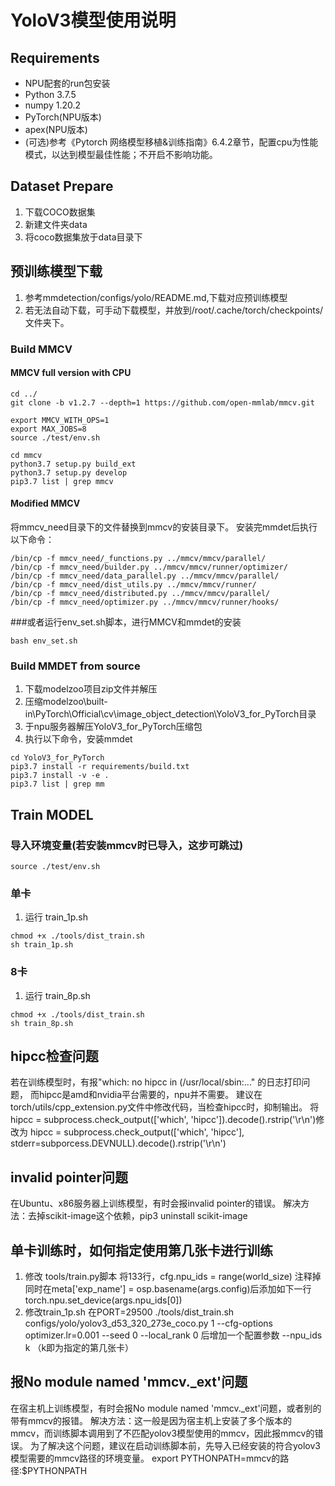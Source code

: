 # YoloV3模型使用说明

## Requirements
* NPU配套的run包安装
* Python 3.7.5
* numpy 1.20.2
* PyTorch(NPU版本)
* apex(NPU版本)
* (可选)参考《Pytorch 网络模型移植&训练指南》6.4.2章节，配置cpu为性能模式，以达到模型最佳性能；不开启不影响功能。

## Dataset Prepare
1. 下载COCO数据集
2. 新建文件夹data
3. 将coco数据集放于data目录下

## 预训练模型下载
1. 参考mmdetection/configs/yolo/README.md,下载对应预训练模型
2. 若无法自动下载，可手动下载模型，并放到/root/.cache/torch/checkpoints/文件夹下。

### Build MMCV

#### MMCV full version with CPU
```
cd ../
git clone -b v1.2.7 --depth=1 https://github.com/open-mmlab/mmcv.git

export MMCV_WITH_OPS=1
export MAX_JOBS=8
source ./test/env.sh

cd mmcv
python3.7 setup.py build_ext
python3.7 setup.py develop
pip3.7 list | grep mmcv
```

#### Modified MMCV
将mmcv_need目录下的文件替换到mmcv的安装目录下。
安装完mmdet后执行以下命令：
```
/bin/cp -f mmcv_need/_functions.py ../mmcv/mmcv/parallel/
/bin/cp -f mmcv_need/builder.py ../mmcv/mmcv/runner/optimizer/
/bin/cp -f mmcv_need/data_parallel.py ../mmcv/mmcv/parallel/
/bin/cp -f mmcv_need/dist_utils.py ../mmcv/mmcv/runner/
/bin/cp -f mmcv_need/distributed.py ../mmcv/mmcv/parallel/
/bin/cp -f mmcv_need/optimizer.py ../mmcv/mmcv/runner/hooks/
```

###或者运行env_set.sh脚本，进行MMCV和mmdet的安装
```
bash env_set.sh
```

### Build MMDET from source
1. 下载modelzoo项目zip文件并解压
2. 压缩modelzoo\built-in\PyTorch\Official\cv\image_object_detection\YoloV3_for_PyTorch目录
3. 于npu服务器解压YoloV3_for_PyTorch压缩包
4. 执行以下命令，安装mmdet
```
cd YoloV3_for_PyTorch
pip3.7 install -r requirements/build.txt
pip3.7 install -v -e .
pip3.7 list | grep mm
```


## Train MODEL

### 导入环境变量(若安装mmcv时已导入，这步可跳过)
```
source ./test/env.sh
```

### 单卡
1. 运行 train_1p.sh
```
chmod +x ./tools/dist_train.sh
sh train_1p.sh
```

### 8卡
1. 运行 train_8p.sh
```
chmod +x ./tools/dist_train.sh
sh train_8p.sh
```

## hipcc检查问题
若在训练模型时，有报"which: no hipcc in (/usr/local/sbin:..." 的日志打印问题，
而hipcc是amd和nvidia平台需要的，npu并不需要。
建议在torch/utils/cpp_extension.py文件中修改代码，当检查hipcc时，抑制输出。
将 hipcc = subprocess.check_output(['which', 'hipcc']).decode().rstrip('\r\n')修改为
hipcc = subprocess.check_output(['which', 'hipcc'], stderr=subporcess.DEVNULL).decode().rstrip('\r\n')

## invalid pointer问题
在Ubuntu、x86服务器上训练模型，有时会报invalid pointer的错误。
解决方法：去掉scikit-image这个依赖，pip3 uninstall scikit-image

## 单卡训练时，如何指定使用第几张卡进行训练
1. 修改 tools/train.py脚本
 将133行，cfg.npu_ids = range(world_size) 注释掉
 同时在meta['exp_name'] = osp.basename(args.config)后添加如下一行
 torch.npu.set_device(args.npu_ids[0])
2. 修改train_1p.sh
在PORT=29500 ./tools/dist_train.sh configs/yolo/yolov3_d53_320_273e_coco.py 1 --cfg-options optimizer.lr=0.001 --seed 0 --local_rank 0 后增加一个配置参数
--npu_ids k （k即为指定的第几张卡）

## 报No module named 'mmcv._ext'问题
在宿主机上训练模型，有时会报No module named 'mmcv._ext'问题，或者别的带有mmcv的报错。
解决方法：这一般是因为宿主机上安装了多个版本的mmcv，而训练脚本调用到了不匹配yolov3模型使用的mmcv，因此报mmcv的错误。
为了解决这个问题，建议在启动训练脚本前，先导入已经安装的符合yolov3模型需要的mmcv路径的环境变量。
export PYTHONPATH=mmcv的路径:$PYTHONPATH



